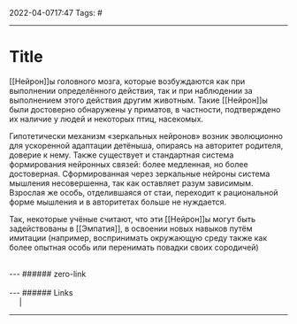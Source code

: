 2022-04-0717:47
Tags: #

---
# Title
 [[Нейрон]]ы головного мозга, которые возбуждаются как при выполнении определённого действия, так и при наблюдении за выполнением этого действия другим животным. Такие [[Нейрон]]ы были достоверно обнаружены у приматов, в частности, подтверждено их наличие у людей и некоторых птиц, насекомых.

Гипотетически механизм «зеркальных нейронов» возник эволюционно для ускоренной адаптации детёныша, опираясь на авторитет родителя, доверие к нему. Также существует и стандартная система формирования нейронных связей: более медленная, но более достоверная. Сформированная через зеркальные нейроны система мышления несовершенна, так как оставляет разум зависимым. Взрослая же особь, отделившаяся от стаи, переходит к рациональной форме мышления и в авторитетах больше не нуждается. 

Так, некоторые учёные считают, что эти [[Нейрон]]ы могут быть задействованы в [[Эмпатия]], в освоении новых навыков путём имитации (например, воспринимать окружающую среду также как более опытная особь или перенимать повадки своих сородичей)

</br>
---
###### zero-link </br>

</br>
---
###### Links </br>
 &emsp; | &emsp; 


---